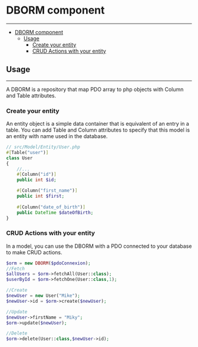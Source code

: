 # DBORM component

___
<!-- TOC -->
* [DBORM component](#dborm-component)
  * [Usage](#usage)
    * [Create your entity](#create-your-entity)
    * [CRUD Actions with your entity](#crud-actions-with-your-entity)
<!-- TOC -->


## Usage
___
A DBORM is a repository that map PDO array to php objects with Column and Table attributes.

### Create your entity

An entity object is a simple data container that is equivalent of an entry in a table.
You can add Table and Column attributes to specify that this model is an entity with name used in the database.

```php
// src/Model/Entity/User.php
#[Table("user")]
class User
{
    //...
    #[Column("id")]
    public int $id;

    #[Column("first_name")]
    public int $first;
    
    #[Column("date_of_birth")]
    public DateTime $dateOfBirth;
}
```

### CRUD Actions with your entity
In a model, you can use the DBORM with a PDO connected to your database to make CRUD actions.
```php
$orm = new DBORM($pdoConnexion);
//Fetch
$allUsers = $orm->fetchAll(User::class);
$userById = $orm->fetchOne(User::class,1);

//Create
$newUser = new User("Mike");
$newUser->id = $orm->create($newUser);

//Update
$newUser->firstName = "Miky";
$orm->update($newUser);

//Delete
$orm->delete(User::class,$newUser->id);
```